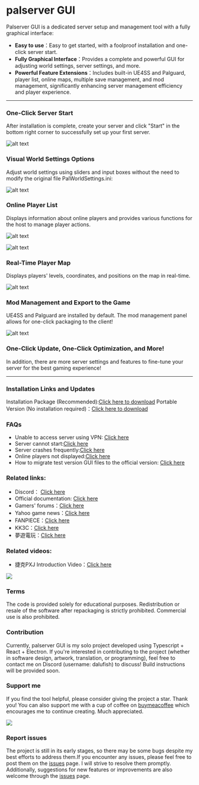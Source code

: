 # palserver GUI

Palserver GUI is a dedicated server setup and management tool with a fully graphical interface:

- **Easy to use**：Easy to get started, with a foolproof installation and one-click server start.
- **Fully Graphical Interface**：Provides a complete and powerful GUI for adjusting world settings, server settings, and more.
- **Powerful Feature Extensions**：Includes built-in UE4SS and Palguard, player list, online maps, multiple save management, and mod management, significantly enhancing server management efficiency and player experience.

---

### One-Click Server Start

After installation is complete, create your server and click "Start" in the bottom right corner to successfully set up your first server.

![alt text](/readme/menu.png)


### Visual World Settings Options

Adjust world settings using sliders and input boxes without the need to modify the original file PalWorldSettings.ini:

![alt text](/readme/worldsettings.png)

### Online Player List

Displays information about online players and provides various functions for the host to manage player actions.

![alt text](/readme/playerlist.png)

![alt text](/readme/playeraction.png)

### Real-Time Player Map

Displays players' levels, coordinates, and positions on the map in real-time.

![alt text](/readme/onlinemap.png)




### Mod Management and Export to the Game

UE4SS and Palguard are installed by default. The mod management panel allows for one-click packaging to the client!

![alt text](/readme/mod.png)

### One-Click Update, One-Click Optimization, and More!

In addition, there are more server settings and features to fine-tune your server for the best gaming experience!



---

### Installation Links and Updates

Installation Package (Recommended):[Click here to download](https://github.com/Dalufishe/palserver-GUI/releases/download/1.0.0/1.0.0-palserver-gui.exe)
Portable Version (No installation required)：[Click here to download](https://github.com/Dalufishe/palserver-GUI/releases/download/1.0.0/unpack-1.0.0-palserver-gui.zip)

### FAQs

- Unable to access server using VPN: [Click here](https://dalufishes-team.gitbook.io/palserver-gui/faq/shi-yong-vpn-reng-wu-fa-jin-ru-si-fu-qi)
- Server cannot start:[Click here](https://dalufishes-team.gitbook.io/palserver-gui/faq/si-fu-qi-wu-fa-qi-dong)
- Server crashes frequently:[Click here](https://dalufishes-team.gitbook.io/palserver-gui/faq/si-fu-qi-bin-fan-beng-kui)
- Online players not displayed:[Click here](https://dalufishes-team.gitbook.io/palserver-gui/faq/mei-you-xian-shi-zai-xian-wan-jia)
- How to migrate test version GUI files to the official version: [Click here](https://dalufishes-team.gitbook.io/palserver-gui/faq/ce-shi-ban-ben-gui-dang-an-qian-yi-dao-zheng-shi-ban)

### Related links:

- Discord： [Click here](https://discord.gg/sgMMdUZd3V)
- Official documentation: [Click here](https://dalufishes-team.gitbook.io/palserver-gui)
- Gamers' forums：[Click here](https://forum.gamer.com.tw/C.php?bsn=71458&snA=2043)
- Yahoo game news：[Click here](https://tw.news.yahoo.com/palserver-gui-041354287.html)
- FANPIECE：[Click here](https://gank.fanpiece.com/animeradio/%E5%8F%B0%E7%81%A3%E5%A4%A7%E7%A5%9E%E5%89%B5-%E5%B9%BB%E7%8D%B8%E5%B8%95%E9%AD%AF-%E4%B8%80%E9%8D%B5%E9%96%8B%E8%A8%AD%E4%BC%BA%E6%9C%8D%E5%99%A8-%E5%B7%A5%E5%85%B7-%E5%85%A7%E5%BB%BA%E7%B9%81%E4%B8%AD-%E5%9C%96%E5%83%8FUI-c1452714.html)
- KK3C：[Click here](https://kkplay3c.net/steam-pal-server-gui/)
- 夢遊電玩：[Click here](https://www.game735.com/forum.php?mod=viewthread&tid=388027&extra=page%3D1&ordertype=1)

### Related videos:

- 捷克PXJ Introduction Video：[Click here](https://youtu.be/8Vq7uANT0Eo?si=-nH9lkUpsk7DgMW8)

<a href="https://youtu.be/8Vq7uANT0Eo?si=-nH9lkUpsk7DgMW8" target="_blank">
<img src="https://i.ytimg.com/vi_webp/8Vq7uANT0Eo/maxresdefault.webp"/>
</a>

### Terms

The code is provided solely for educational purposes. Redistribution or resale of the software after repackaging is strictly prohibited. Commercial use is also prohibited.

### Contribution

Currently, palserver GUI is my solo project developed using Typescript + React + Electron. If you're interested in contributing to the project (whether in software design, artwork, translation, or programming), feel free to contact me on Discord (username: dalufish) to discuss!
Build instructions will be provided soon.

### Support me

If you find the tool helpful, please consider giving the project a star. Thank you! 
You can also support me with a cup of coffee on [buymeacoffee](https://www.buymeacoffee.com/dalufish) which encourages me to continue creating. Much appreciated.

<a href="https://www.buymeacoffee.com/Dalufish"><img src="https://img.buymeacoffee.com/button-api/?text=Buy me a coffee&emoji=&slug=Dalufish&button_colour=FFDD00&font_colour=000000&font_family=Comic&outline_colour=000000&coffee_colour=ffffff" /></a>

### Report issues

The project is still in its early stages, so there may be some bugs despite my best efforts to address them.If you encounter any issues, please feel free to post them on the [issues](https://github.com/Dalufishe/palserver-GUI/issues) page.  I will strive to resolve them promptly. Additionally, suggestions for new features or improvements are also welcome through the [issues](https://github.com/Dalufishe/palserver-GUI/issues) page.
